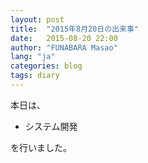 ```yaml
---
layout: post
title:  "2015年8月20日の出来事"
date:   2015-08-20 22:00
author: "FUNABARA Masao"
lang: "ja"
categories: blog
tags: diary
---
```


本日は、

* システム開発

を行いました。
